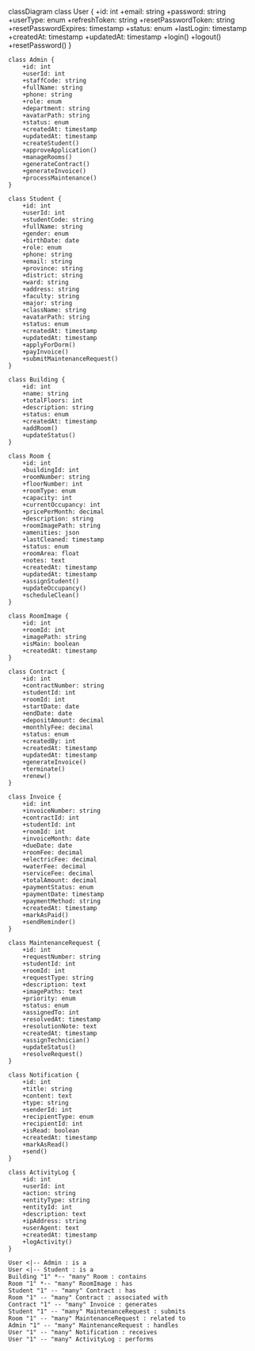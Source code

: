 classDiagram
    class User {
        +id: int
        +email: string
        +password: string
        +userType: enum
        +refreshToken: string
        +resetPasswordToken: string
        +resetPasswordExpires: timestamp
        +status: enum
        +lastLogin: timestamp
        +createdAt: timestamp
        +updatedAt: timestamp
        +login()
        +logout()
        +resetPassword()
    }

    class Admin {
        +id: int
        +userId: int
        +staffCode: string
        +fullName: string
        +phone: string
        +role: enum
        +department: string
        +avatarPath: string
        +status: enum
        +createdAt: timestamp
        +updatedAt: timestamp
        +createStudent()
        +approveApplication()
        +manageRooms()
        +generateContract()
        +generateInvoice()
        +processMaintenance()
    }

    class Student {
        +id: int
        +userId: int
        +studentCode: string
        +fullName: string
        +gender: enum
        +birthDate: date
        +role: enum
        +phone: string
        +email: string
        +province: string
        +district: string
        +ward: string
        +address: string
        +faculty: string
        +major: string
        +className: string
        +avatarPath: string
        +status: enum
        +createdAt: timestamp
        +updatedAt: timestamp
        +applyForDorm()
        +payInvoice()
        +submitMaintenanceRequest()
    }

    class Building {
        +id: int
        +name: string
        +totalFloors: int
        +description: string
        +status: enum
        +createdAt: timestamp
        +addRoom()
        +updateStatus()
    }

    class Room {
        +id: int
        +buildingId: int
        +roomNumber: string
        +floorNumber: int
        +roomType: enum
        +capacity: int
        +currentOccupancy: int
        +pricePerMonth: decimal
        +description: string
        +roomImagePath: string
        +amenities: json
        +lastCleaned: timestamp
        +status: enum
        +roomArea: float
        +notes: text
        +createdAt: timestamp
        +updatedAt: timestamp
        +assignStudent()
        +updateOccupancy()
        +scheduleClean()
    }

    class RoomImage {
        +id: int
        +roomId: int
        +imagePath: string
        +isMain: boolean
        +createdAt: timestamp
    }

    class Contract {
        +id: int
        +contractNumber: string
        +studentId: int
        +roomId: int
        +startDate: date
        +endDate: date
        +depositAmount: decimal
        +monthlyFee: decimal
        +status: enum
        +createdBy: int
        +createdAt: timestamp
        +updatedAt: timestamp
        +generateInvoice()
        +terminate()
        +renew()
    }

    class Invoice {
        +id: int
        +invoiceNumber: string
        +contractId: int
        +studentId: int
        +roomId: int
        +invoiceMonth: date
        +dueDate: date
        +roomFee: decimal
        +electricFee: decimal
        +waterFee: decimal
        +serviceFee: decimal
        +totalAmount: decimal
        +paymentStatus: enum
        +paymentDate: timestamp
        +paymentMethod: string
        +createdAt: timestamp
        +markAsPaid()
        +sendReminder()
    }

    class MaintenanceRequest {
        +id: int
        +requestNumber: string
        +studentId: int
        +roomId: int
        +requestType: string
        +description: text
        +imagePaths: text
        +priority: enum
        +status: enum
        +assignedTo: int
        +resolvedAt: timestamp
        +resolutionNote: text
        +createdAt: timestamp
        +assignTechnician()
        +updateStatus()
        +resolveRequest()
    }

    class Notification {
        +id: int
        +title: string
        +content: text
        +type: string
        +senderId: int
        +recipientType: enum
        +recipientId: int
        +isRead: boolean
        +createdAt: timestamp
        +markAsRead()
        +send()
    }

    class ActivityLog {
        +id: int
        +userId: int
        +action: string
        +entityType: string
        +entityId: int
        +description: text
        +ipAddress: string
        +userAgent: text
        +createdAt: timestamp
        +logActivity()
    }

    User <|-- Admin : is a
    User <|-- Student : is a
    Building "1" *-- "many" Room : contains
    Room "1" *-- "many" RoomImage : has
    Student "1" -- "many" Contract : has
    Room "1" -- "many" Contract : associated with
    Contract "1" -- "many" Invoice : generates
    Student "1" -- "many" MaintenanceRequest : submits
    Room "1" -- "many" MaintenanceRequest : related to
    Admin "1" -- "many" MaintenanceRequest : handles
    User "1" -- "many" Notification : receives
    User "1" -- "many" ActivityLog : performs